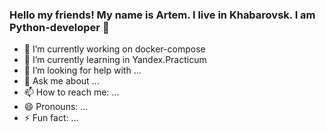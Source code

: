 ### Hello my friends! My name is Artem. I live in Khabarovsk. I am Python-developer 👋
- 🔭 I’m currently working on docker-compose
- 🌱 I’m currently learning in Yandex.Practicum
- 🤔 I’m looking for help with ...
- 💬 Ask me about ...
- 📫 How to reach me: ...
- 😄 Pronouns: ...
- ⚡ Fun fact: ...
<!--
**Artyom-Shirnin/Artyom-Shirnin** is a ✨ _special_ ✨ repository because its `README.md` (this file) appears on your GitHub profile.

Here are some ideas to get you started:
- 👯 I’m looking to collaborate on ...


-->
